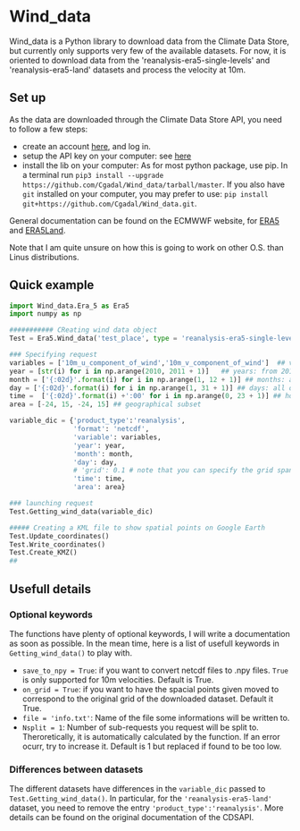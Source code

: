# Wind_data

Wind_data is a Python library to download data from the Climate Data Store, but currently only supports very few of the available datasets.
For now, it is oriented to download data from the 'reanalysis-era5-single-levels' and 'reanalysis-era5-land' datasets and process the velocity at 10m.

## Set up
As the data are downloaded through the Climate Data Store API, you need to follow a few steps:

- create an account [here](https://cds.climate.copernicus.eu/user/register?destination=%2F%23!%2Fhome), and log in.
- setup the API key on your computer: see [here](https://cds.climate.copernicus.eu/api-how-to)
- install the lib on your computer: As for most python package, use pip. In a terminal run `pip3 install --upgrade https://github.com/Cgadal/Wind_data/tarball/master`. If you also have `git` installed on your computer, you may prefer to use: `pip install git+https://github.com/Cgadal/Wind_data.git`.

General documentation can be found on the ECMWWF website, for [ERA5](https://www.ecmwf.int/en/forecasts/datasets/reanalysis-datasets/era5) and [ERA5Land](https://www.ecmwf.int/en/era5-land).

Note that I am quite unsure on how this is going to work on other O.S. than Linus distributions.

## Quick example

```python
import Wind_data.Era_5 as Era5
import numpy as np

########### CReating wind data object
Test = Era5.Wind_data('test_place', type = 'reanalysis-era5-single-levels')

### Specifying request
variables = ['10m_u_component_of_wind','10m_v_component_of_wind']  ## variables
year = [str(i) for i in np.arange(2010, 2011 + 1)]   ## years: from 2012 to 2018
month = ['{:02d}'.format(i) for i in np.arange(1, 12 + 1)] ## months: all of them
day = ['{:02d}'.format(i) for i in np.arange(1, 31 + 1)] ## days: all of them
time =  ['{:02d}'.format(i) +':00' for i in np.arange(0, 23 + 1)] ## hours: all of them
area = [-24, 15, -24, 15] ## geographical subset

variable_dic = {'product_type':'reanalysis',
                'format': 'netcdf',
                'variable': variables,
                'year': year,
                'month': month,
                'day': day,
                # 'grid': 0.1 # note that you can specify the grid span you want, and the CDS will interpolate for you. Native grid is 0.25 for ERA5 and 0.1 for ERA5Land.
                'time': time,
                'area': area}

### launching request
Test.Getting_wind_data(variable_dic)

##### Creating a KML file to show spatial points on Google Earth
Test.Update_coordinates()
Test.Write_coordinates()
Test.Create_KMZ()
##
```

## Usefull details

### Optional keywords

The functions have plenty of optional keywords, I will write a documentation as soon as possible. In the mean time, here is a list of usefull keywords in `Getting_wind_data()` to play with.

- `save_to_npy = True`: if you want to convert netcdf files to .npy files. `True` is only supported for 10m velocities. Default is True.
- `on_grid = True`: if you want to have the spacial points given moved to correspond to the original grid of the downloaded dataset. Default it True.
- `file = 'info.txt'`: Name of the file some informations will be written to.
- `Nsplit = 1`: Number of sub-requests you request will be split to. Theroretically, it is automatically calculated by the function. If an error ocurr, try to increase it. Default is 1 but replaced if found to be too low.


### Differences between datasets

The different datasets have differences in the `variable_dic` passed to `Test.Getting_wind_data()`. In particular, for the `'reanalysis-era5-land'` dataset, you need to remove the entry `'product_type':'reanalysis'`. More details can be found on the original documentation of the CDSAPI.
